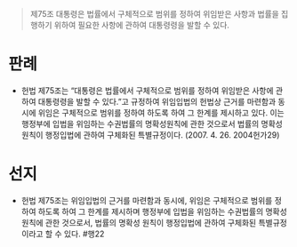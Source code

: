 > 제75조
> 대통령은 법률에서 구체적으로 범위를 정하여 위임받은 사항과 법률을 집행하기 위하여 필요한 사항에 관하여 대통령령을 발할 수 있다.

# 판례
- 헌법 제75조는 “대통령은 법률에서 구체적으로 범위를 정하여 위임받은 사항에 관하여 대통령령을 발할 수 있다.”고 규정하여 위임입법의 헌법상 근거를 마련함과 동시에 위임은 구체적으로 범위를 정하여 하도록 하여 그 한계를 제시하고 있다. 이는 행정부에 입법을 위임하는 수권법률의 명확성원칙에 관한 것으로서 법률의 명확성원칙이 행정입법에 관하여 구체화된 특별규정이다. (2007. 4. 26. 2004헌가29)
# 선지
- 헌법 제75조는 위임입법의 근거를 마련함과 동시에, 위임은 구체적으로 범위를 정하여 하도록 하여 그 한계를 제시하며 행정부에 입법을 위임하는 수권법률의 명확성 원칙에 관한 것으로서, 법률의 명확성 원칙이 행정입법에 관하여 구체화된 특별규정이라고 할 수 있다. #행22
